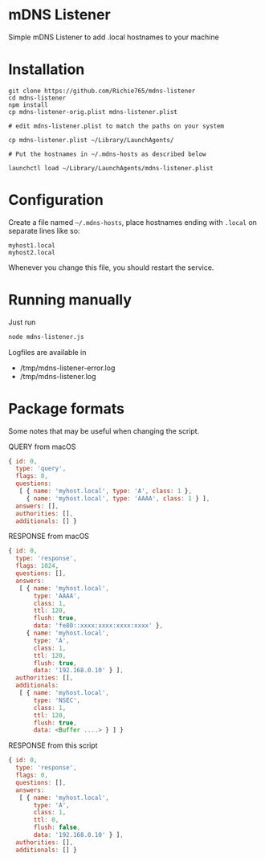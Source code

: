 # mDNS Listener

Simple mDNS Listener to add .local hostnames to your machine


# Installation

```
git clone https://github.com/Richie765/mdns-listener
cd mdns-listener
npm install
cp mdns-listener-orig.plist mdns-listener.plist

# edit mdns-listener.plist to match the paths on your system

cp mdns-listener.plist ~/Library/LaunchAgents/

# Put the hostnames in ~/.mdns-hosts as described below

launchctl load ~/Library/LaunchAgents/mdns-listener.plist
```

# Configuration
Create a file named `~/.mdns-hosts`, place hostnames ending with `.local` on separate lines like so:

```
myhost1.local
myhost2.local
```

Whenever you change this file, you should restart the service.


# Running manually

Just run
```bash
node mdns-listener.js
```

Logfiles are available in
* /tmp/mdns-listener-error.log
* /tmp/mdns-listener.log


# Package formats

Some notes that may be useful when changing the script.

QUERY from macOS
```javascript
{ id: 0,
  type: 'query',
  flags: 0,
  questions:
   [ { name: 'myhost.local', type: 'A', class: 1 },
     { name: 'myhost.local', type: 'AAAA', class: 1 } ],
  answers: [],
  authorities: [],
  additionals: [] }
```

RESPONSE from macOS
```javascript
{ id: 0,
  type: 'response',
  flags: 1024,
  questions: [],
  answers:
   [ { name: 'myhost.local',
       type: 'AAAA',
       class: 1,
       ttl: 120,
       flush: true,
       data: 'fe80::xxxx:xxxx:xxxx:xxxx' },
     { name: 'myhost.local',
       type: 'A',
       class: 1,
       ttl: 120,
       flush: true,
       data: '192.168.0.10' } ],
  authorities: [],
  additionals:
   [ { name: 'myhost.local',
       type: 'NSEC',
       class: 1,
       ttl: 120,
       flush: true,
       data: <Buffer ....> } ] }
```

RESPONSE from this script
```javascript
{ id: 0,
  type: 'response',
  flags: 0,
  questions: [],
  answers:
   [ { name: 'myhost.local',
       type: 'A',
       class: 1,
       ttl: 0,
       flush: false,
       data: '192.168.0.10' } ],
  authorities: [],
  additionals: [] }
```
